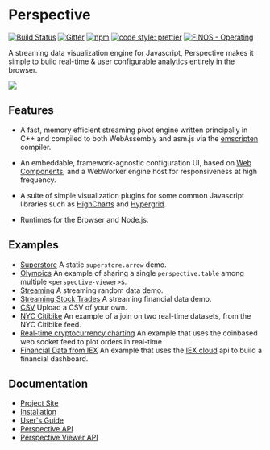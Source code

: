 # Perspective

[![Build Status](https://travis-ci.org/jpmorganchase/perspective.svg?branch=master)](https://travis-ci.org/jpmorganchase/perspective)
[![Gitter](https://img.shields.io/gitter/room/nwjs/nw.js.svg)](https://gitter.im/jpmorganchase/perspective)
[![npm](https://img.shields.io/npm/v/@jpmorganchase/perspective.svg?style=flat-square)](https://www.npmjs.com/package/@jpmorganchase/perspective)
[![code style: prettier](https://img.shields.io/badge/code_style-prettier-ff69b4.svg?style=flat-square)](https://github.com/prettier/prettier)
[![FINOS - Operating](https://cdn.rawgit.com/finos/contrib-toolbox/master/images/badge-operating.svg)](https://finosfoundation.atlassian.net/wiki/display/FINOS/Operating)


A streaming data visualization engine for Javascript, Perspective makes it
simple to build real-time & user configurable analytics entirely in the browser.

<img src="https://jpmorganchase.github.io/perspective/img/demo.gif">

## Features

- A fast, memory efficient streaming pivot engine written principally in C++ and
  compiled to both WebAssembly and asm.js via the
  [emscripten](https://github.com/kripken/emscripten) compiler.

- An embeddable, framework-agnostic configuration UI, based
  on [Web Components](https://www.webcomponents.org/), and a WebWorker engine
  host for responsiveness at high frequency.

- A suite of simple visualization plugins for some common Javascript libraries such as
  [HighCharts](https://github.com/highcharts/highcharts) and
  [Hypergrid](https://github.com/fin-hypergrid/core).

- Runtimes for the Browser and Node.js.

## Examples

* [Superstore](https://bl.ocks.org/JHawk/b29192cd425bfc9443dd12626cc2f606) A static `superstore.arrow` demo.
* [Olympics](https://bl.ocks.org/JHawk/2a29387438af750614cc983f23040732) An example of sharing a single `perspective.table` among multiple `<perspective-viewer>`s.
* [Streaming](https://bl.ocks.org/JHawk/952262145299ffd7fa58d22a51de905d) A streaming random data demo.
* [Streaming Stock Trades](https://bl.ocks.org/timkpaine/064a50a309f25b80c9cfb0b2b84fbdf3) A streaming financial data demo.
* [CSV](https://bl.ocks.org/JHawk/ef28337d5c96c0360f07ca502b872c10) Upload a CSV of your own.
* [NYC Citibike](https://bl.ocks.org/JHawk/ade09a2ea62bb708cc0beab8c35609b0) An example of a join on two real-time datasets, from the NYC Citibike feed.
* [Real-time cryptocurrency charting](https://bl.ocks.org/ColinEberhardt/6e287f871410ecd970b038343b166514) An example that uses the coinbased web socket feed to plot orders in real-time
*  [Financial Data from IEX](https://gist.github.com/timkpaine/97e0e7389875f3d21095e434e361a18f) An example that uses the [IEX cloud](https://iexcloud.io) api to build a financial dashboard.

## Documentation

* [Project Site](https://jpmorganchase.github.io/perspective/)
* [Installation](https://jpmorganchase.github.io/perspective/docs/installation.html)
* [User's Guide](https://jpmorganchase.github.io/perspective/docs/usage.html)
* [Perspective API](https://jpmorganchase.github.io/perspective/docs/perspective.html)
* [Perspective Viewer API](https://jpmorganchase.github.io/perspective/docs/perspective-viewer.html)
